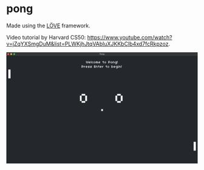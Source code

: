 # pong

Made using the [LÖVE](https://love2d.org/) framework.

Video tutorial by Harvard CS50: https://www.youtube.com/watch?v=jZqYXSmgDuM&list=PLWKjhJtqVAbluXJKKbCIb4xd7fcRkpzoz.

![print of main screen of the game](./game_print.png)
